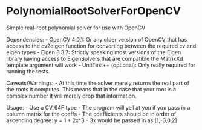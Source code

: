 # PolynomialRootSolverForOpenCV
Simple real-root polynomial solver for use with OpenCV

Dependencies:
	- OpenCV 4.0.1: Or any older version of OpenCV that has access to the
	cv2eigen function for converting between the required cv and eigen types
	- Eigen 3.3.7: Strictly speaking most versions of the Eigen library
	having access to EigenSolvers that are compatible the MatrixXd template
	argument will work
	- UnitTest++ (optional): Only really required for running the tests.

Caveats/Warnings:
	- At this time the solver merely returns the real part of the roots it
	computes. This means that in the case that your root is a complex number
	it will merely drop that information.

Usage:
	- Use a CV_64F type
	- The program will yell at you if you pass in a column matrix for the coeffs
	- The coefficients should be in order of ascending degree: y = 1 + 2x^3 - 3x
	would be passed in as [1,-3,0,2] 